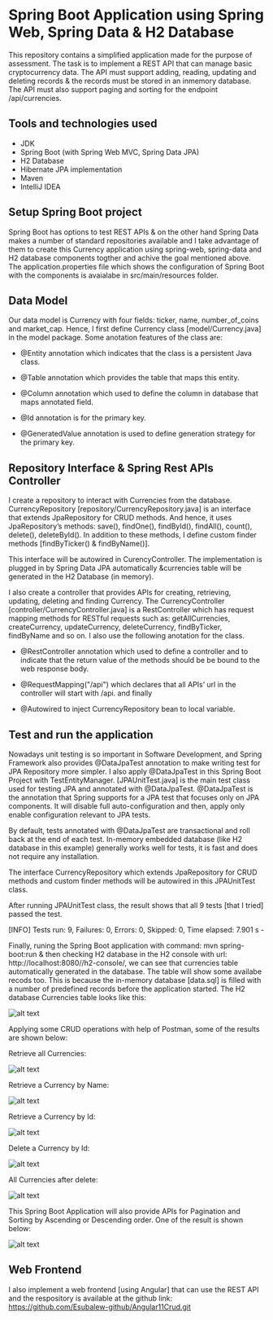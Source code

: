 # Spring Boot Application using Spring Web, Spring Data & H2 Database #

This repository contains a simplified application made for the purpose of assessment. The task is to implement a REST API that can manage basic cryptocurrency data. The API must support adding, reading, updating and deleting records & the records must be stored in an inmemory database. The API must also support paging and sorting for the endpoint /api/currencies.

## Tools and technologies used

- JDK
- Spring Boot (with Spring Web MVC, Spring Data JPA)
- H2 Database
- Hibernate JPA implementation
- Maven
- IntelliJ IDEA

## Setup Spring Boot project

Spring Boot has options to test REST APIs & on the other hand Spring Data makes a number of standard repositories available and I take advantage of them to create this Currency application using spring-web, spring-data and H2 database components togther and achive the goal mentioned above. The application.properties file which shows the configuration of Spring Boot with the components is avaialabe in src/main/resources folder.


## Data Model

Our data model is Currency with four fields: ticker, name, number_of_coins and market_cap. Hence, I first define Currency class [model/Currency.java] in the model package. Some anotation features of the class are:

- @Entity annotation which indicates that the class is a persistent Java class.

- @Table annotation which provides the table that maps this entity.

- @Column annotation which used to define the column in database that maps annotated field.

- @Id annotation is for the primary key.

- @GeneratedValue annotation is used to define generation strategy for the primary key.

## Repository Interface & Spring Rest APIs Controller

I create a repository to interact with Currencies from the database. CurrencyRepository [repository/CurrencyRepository.java] is an interface that extends JpaRepository for CRUD methods. And hence, it uses JpaRepository’s methods: save(), findOne(), findById(), findAll(), count(), delete(), deleteById(). In addition to these methods, I define custom finder methods [findByTicker() & findByName()].

This interface will be autowired in CurencyController. The implementation is plugged in by Spring Data JPA automatically &currencies table will be generated in the H2 Database (in memory).


I also create a controller that provides APIs for creating, retrieving, updating, deleting and finding Currency. The CurrencyController [controller/CurrencyController.java] is a RestController which has request mapping methods for RESTful requests such as: getAllCurrencies, createCurrency, updateCurrency, deleteCurrency, findByTicker, findByName and so on.
I also use the following anotation for the class.

- @RestController annotation which used to define a controller and to indicate that the return value of the methods should be be bound to the web response body.

- @RequestMapping("/api") which declares that all APIs’ url in the controller will start with /api.
and finally

- @Autowired to inject CurrencyRepository bean to local variable.

## Test and run the application

Nowadays unit testing is so important in Software Development, and Spring Framework also provides @DataJpaTest annotation to make writing test for JPA Repository more simpler. I also apply @DataJpaTest in this Spring Boot Project with TestEntityManager. [JPAUnitTest.java] is the main test class used for testing JPA and annotated with @DataJpaTest.
@DataJpaTest is the annotation that Spring supports for a JPA test that focuses only on JPA components. It will disable full auto-configuration and then, apply only enable configuration relevant to JPA tests.

By default, tests annotated with @DataJpaTest are transactional and roll back at the end of each test. In-memory embedded database (like H2 database in this example) generally works well for tests, it is fast and does not require any installation.

The interface CurrencyRepository which extends JpaRepository for CRUD methods and custom finder methods will be autowired in this JPAUnitTest class.

After running JPAUnitTest class, the result shows that all 9 tests [that I tried] passed the test.

[INFO] Tests run: 9, Failures: 0, Errors: 0, Skipped: 0, Time elapsed: 7.901 s -


Finally, runing the Spring Boot application with command: mvn spring-boot:run & then checking H2 database in the H2 console with url: http://localhost:8080//h2-console/, we can see that currencies table automatically generated in the database. The table will show some availabe recods too. This is because the in-memory database [data.sql] is filled with a number of predefined records before the application started. The H2 database Currencies table looks like this:

![alt text](https://github.com/Esubalew-github/PharmaPartnersAssessment/blob/main/Schermafbeelding%202021-03-06%20113936.png)


Applying some CRUD operations with help of Postman, some of the results are shown below:

Retrieve all Currencies:


![alt text](https://github.com/Esubalew-github/PharmaPartnersAssessment/blob/main/Schermafbeelding%202021-03-06%20155349.png)


Retrieve a Currency by Name:

 
![alt text](https://github.com/Esubalew-github/PharmaPartnersAssessment/blob/main/Schermafbeelding%202021-03-06%20155444.png)


Retrieve a Currency by Id:


![alt text](https://github.com/Esubalew-github/PharmaPartnersAssessment/blob/main/Schermafbeelding%202021-03-06%20155537.png)

Delete a Currency by Id:

![alt text](https://github.com/Esubalew-github/PharmaPartnersAssessment/blob/main/Schermafbeelding%202021-03-06%20155831.png)

All Currencies after delete:

![alt text](https://github.com/Esubalew-github/PharmaPartnersAssessment/blob/main/Schermafbeelding%202021-03-06%20155942.png)

This Spring Boot Application will also provide APIs for Pagination and Sorting by Ascending or Descending order. One of the result is shown below:


![alt text](https://github.com/Esubalew-github/PharmaPartnersAssessment/blob/main/Schermafbeelding%202021-03-06%20114606.png)


## Web Frontend

I also implement a web frontend [using Angular] that can use the REST API and the respository is available at the github link: https://github.com/Esubalew-github/Angular11Crud.git

